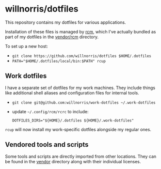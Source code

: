 # willnorris/dotfiles

This repository contains my dotfiles for various applications.

Installation of these files is managed by [rcm],
which I've actually bundled as part of my dotfiles in the [vendor/rcm] directory.

[rcm]: https://github.com/thoughtbot/rcm
[vendor/rcm]: ./vendor/rcm

To set up a new host:

- `git clone https://github.com/willnorris/dotfiles $HOME/.dotfiles`
- `PATH="$HOME/.dotfiles/local/bin:$PATH" rcup`

## Work dotfiles

I have a separate set of dotfiles for my work machines.
They include things like additional shell aliases and configuration files for internal tools.

- `git clone git@github.com:willnorris/work-dotfiles ~/.work-dotfiles`
- update `~/.config/rcm/rcrc` to include:

      DOTFILES_DIRS="${HOME}/.dotfiles ${HOME}/.work-dotfiles"

`rcup` will now install my work-specific dotfiles alongside my regular ones.

## Vendored tools and scripts

Some tools and scripts are directly imported from other locations.
They can be found in the [vendor](vendor) directory along with their individual licenses.
